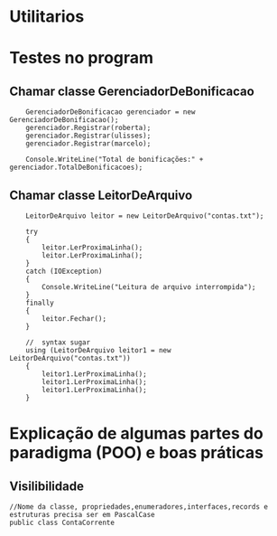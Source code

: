 # Utilitarios

# Testes no program

## Chamar classe GerenciadorDeBonificacao
```
    GerenciadorDeBonificacao gerenciador = new GerenciadorDeBonificacao();
    gerenciador.Registrar(roberta);
    gerenciador.Registrar(ulisses);
    gerenciador.Registrar(marcelo);

    Console.WriteLine("Total de bonificações:" + gerenciador.TotalDeBonificacoes);
```

## Chamar classe LeitorDeArquivo
```
    LeitorDeArquivo leitor = new LeitorDeArquivo("contas.txt");

    try
    {
        leitor.LerProximaLinha();
        leitor.LerProximaLinha();
    }
    catch (IOException)
    {
        Console.WriteLine("Leitura de arquivo interrompida");
    }
    finally
    {
        leitor.Fechar();
    }

    //  syntax sugar
    using (LeitorDeArquivo leitor1 = new LeitorDeArquivo("contas.txt"))
    {
        leitor1.LerProximaLinha();
        leitor1.LerProximaLinha();
        leitor1.LerProximaLinha();
    }
```
# Explicação de algumas partes do paradigma (POO) e boas práticas

## Visilibilidade

```
//Nome da classe, propriedades,enumeradores,interfaces,records e estruturas precisa ser em PascalCase
public class ContaCorrente
```